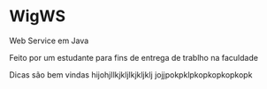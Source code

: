 # WigWS

Web Service em Java

Feito por um estudante para fins de entrega de trablho na faculdade

Dicas são bem vindas
hijohjllkjkljlkjkljklj
jojjpokpklpkopkopkopkopk